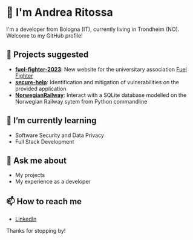 # 👋 I'm Andrea Ritossa 

I'm a developer from Bologna (IT), currently living in Trondheim (NO). Welcome to my GitHub profile!

## 🔭 Projects suggested 
- **[fuel-fighter-2023](https://github.com/the-future-dev/fuelfighter2023)**: New website for the universitary association [Fuel Fighter](https://www.fuelfighter.no/)
- **[secure-help](https://github.com/the-future-dev/secure-help)**: Identification and mitigation of vulnerabilities on the provided application
- **[NorwegianRailway](https://github.com/the-future-dev/NorwegianRailway)**: Interact with a SQLite database modelled on the Norwegian Railway sytem from Python commandline

## 🌱 I’m currently learning
- Software Security and Data Privacy
- Full Stack Development

## 💬 Ask me about
- My projects
- My experience as a developer

## 📫 How to reach me
- [LinkedIn](https://www.linkedin.com/in/andrea-ritossa/)

Thanks for stopping by!
